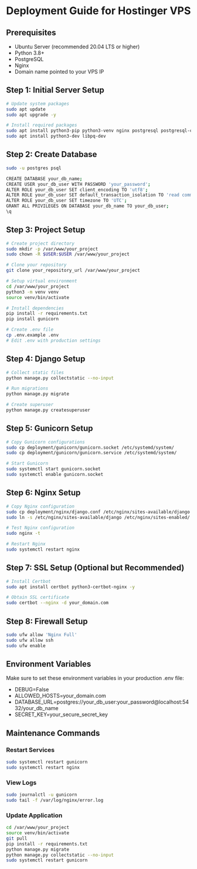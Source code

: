 # Deployment Guide for Hostinger VPS

## Prerequisites
- Ubuntu Server (recommended 20.04 LTS or higher)
- Python 3.8+
- PostgreSQL
- Nginx
- Domain name pointed to your VPS IP

## Step 1: Initial Server Setup

```bash
# Update system packages
sudo apt update
sudo apt upgrade -y

# Install required packages
sudo apt install python3-pip python3-venv nginx postgresql postgresql-contrib -y
sudo apt install python3-dev libpq-dev
```

## Step 2: Create Database
```bash
sudo -u postgres psql

CREATE DATABASE your_db_name;
CREATE USER your_db_user WITH PASSWORD 'your_password';
ALTER ROLE your_db_user SET client_encoding TO 'utf8';
ALTER ROLE your_db_user SET default_transaction_isolation TO 'read committed';
ALTER ROLE your_db_user SET timezone TO 'UTC';
GRANT ALL PRIVILEGES ON DATABASE your_db_name TO your_db_user;
\q
```

## Step 3: Project Setup
```bash
# Create project directory
sudo mkdir -p /var/www/your_project
sudo chown -R $USER:$USER /var/www/your_project

# Clone your repository
git clone your_repository_url /var/www/your_project

# Setup virtual environment
cd /var/www/your_project
python3 -m venv venv
source venv/bin/activate

# Install dependencies
pip install -r requirements.txt
pip install gunicorn

# Create .env file
cp .env.example .env
# Edit .env with production settings
```

## Step 4: Django Setup
```bash
# Collect static files
python manage.py collectstatic --no-input

# Run migrations
python manage.py migrate

# Create superuser
python manage.py createsuperuser
```

## Step 5: Gunicorn Setup
```bash
# Copy Gunicorn configurations
sudo cp deployment/gunicorn/gunicorn.socket /etc/systemd/system/
sudo cp deployment/gunicorn/gunicorn.service /etc/systemd/system/

# Start Gunicorn
sudo systemctl start gunicorn.socket
sudo systemctl enable gunicorn.socket
```

## Step 6: Nginx Setup
```bash
# Copy Nginx configuration
sudo cp deployment/nginx/django.conf /etc/nginx/sites-available/django
sudo ln -s /etc/nginx/sites-available/django /etc/nginx/sites-enabled/

# Test Nginx configuration
sudo nginx -t

# Restart Nginx
sudo systemctl restart nginx
```

## Step 7: SSL Setup (Optional but Recommended)
```bash
# Install Certbot
sudo apt install certbot python3-certbot-nginx -y

# Obtain SSL certificate
sudo certbot --nginx -d your_domain.com
```

## Step 8: Firewall Setup
```bash
sudo ufw allow 'Nginx Full'
sudo ufw allow ssh
sudo ufw enable
```

## Environment Variables
Make sure to set these environment variables in your production .env file:
- DEBUG=False
- ALLOWED_HOSTS=your_domain.com
- DATABASE_URL=postgres://your_db_user:your_password@localhost:5432/your_db_name
- SECRET_KEY=your_secure_secret_key

## Maintenance Commands

### Restart Services
```bash
sudo systemctl restart gunicorn
sudo systemctl restart nginx
```

### View Logs
```bash
sudo journalctl -u gunicorn
sudo tail -f /var/log/nginx/error.log
```

### Update Application
```bash
cd /var/www/your_project
source venv/bin/activate
git pull
pip install -r requirements.txt
python manage.py migrate
python manage.py collectstatic --no-input
sudo systemctl restart gunicorn
``` 